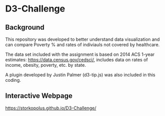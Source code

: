 # D3-Challenge

## Background 
This repository was developed to better understand data visualization and can compare Poverty % and rates of indiviauls not covered by healthcare.  

The data set included with the assignment is based on 2014 ACS 1-year estimates: https://data.census.gov/cedsci/, includes data on rates of income, obesity, poverty, etc. by state. 

A plugin developed by Justin Palmer (d3-tip.js) was also included in this coding.  

## Interactive Webpage
https://storkopolus.github.io/D3-Challenge/
